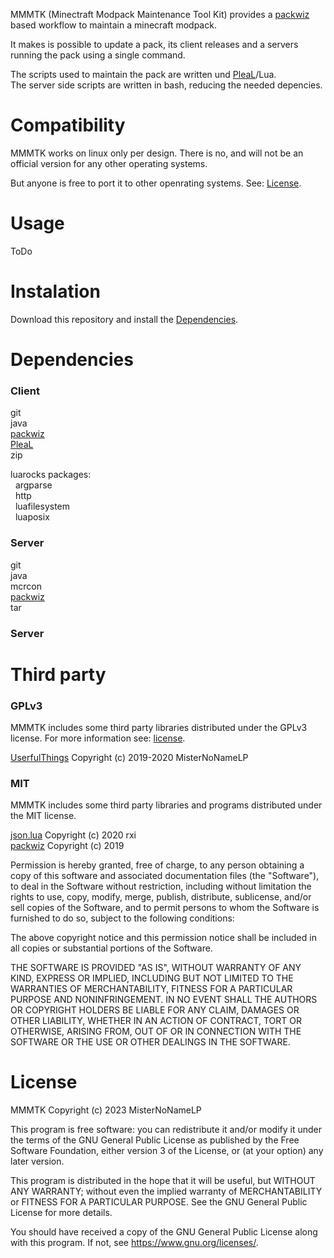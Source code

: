 MMMTK (Minectraft Modpack Maintenance Tool Kit) provides a [packwiz](https://github.com/packwiz/packwiz) based workflow to maintain a minecraft modpack.

It makes is possible to update a pack, its client releases and a servers running the pack using a single command.

The scripts used to maintain the pack are written und [PleaL](https://github.com/MisterNoNameLP/PleaL)/Lua.  
The server side scripts are written in bash, reducing the needed depencies. 

# Compatibility
MMMTK works on linux only per design. There is no, and will not be an official version for any other operating systems.

But anyone is free to port it to other openrating systems. See: [License](/LICENSE).

# Usage
ToDo

# Instalation
Download this repository and install the [Dependencies](#dependencies).

# Dependencies
### Client
git  
java  
[packwiz](https://github.com/packwiz/packwiz)  
[PleaL](https://github.com/MisterNoNameLP/PleaL)  
zip

luarocks packages:  
&nbsp; argparse  
&nbsp; http  
&nbsp; luafilesystem  
&nbsp; luaposix  

### Server
git  
java  
mcrcon  
[packwiz](https://github.com/packwiz/packwiz)  
tar  



### Server

# Third party
### GPLv3
MMMTK includes some third party libraries distributed under the GPLv3 license. For more information see: [license](/LICENSE).

[UserfulThings](https://github.com/MisterNoNameLP/UsefulThings) Copyright (c)  2019-2020 MisterNoNameLP 

### MIT
MMMTK includes some third party libraries and programs distributed under the MIT license.

[json.lua](https://github.com/rxi/json.lua) Copyright (c) 2020 rxi  
[packwiz](https://github.com/packwiz/packwiz)  Copyright (c) 2019

Permission is hereby granted, free of charge, to any person obtaining a copy of
this software and associated documentation files (the "Software"), to deal in
the Software without restriction, including without limitation the rights to
use, copy, modify, merge, publish, distribute, sublicense, and/or sell copies
of the Software, and to permit persons to whom the Software is furnished to do
so, subject to the following conditions:

The above copyright notice and this permission notice shall be included in all
copies or substantial portions of the Software.

THE SOFTWARE IS PROVIDED "AS IS", WITHOUT WARRANTY OF ANY KIND, EXPRESS OR
IMPLIED, INCLUDING BUT NOT LIMITED TO THE WARRANTIES OF MERCHANTABILITY,
FITNESS FOR A PARTICULAR PURPOSE AND NONINFRINGEMENT. IN NO EVENT SHALL THE
AUTHORS OR COPYRIGHT HOLDERS BE LIABLE FOR ANY CLAIM, DAMAGES OR OTHER
LIABILITY, WHETHER IN AN ACTION OF CONTRACT, TORT OR OTHERWISE, ARISING FROM,
OUT OF OR IN CONNECTION WITH THE SOFTWARE OR THE USE OR OTHER DEALINGS IN THE
SOFTWARE.

# License
MMMTK Copyright (c) 2023 MisterNoNameLP

This program is free software: you can redistribute it and/or modify
it under the terms of the GNU General Public License as published by
the Free Software Foundation, either version 3 of the License, or
(at your option) any later version.

This program is distributed in the hope that it will be useful,
but WITHOUT ANY WARRANTY; without even the implied warranty of
MERCHANTABILITY or FITNESS FOR A PARTICULAR PURPOSE.  See the
GNU General Public License for more details.

You should have received a copy of the GNU General Public License
along with this program.  If not, see <https://www.gnu.org/licenses/>.